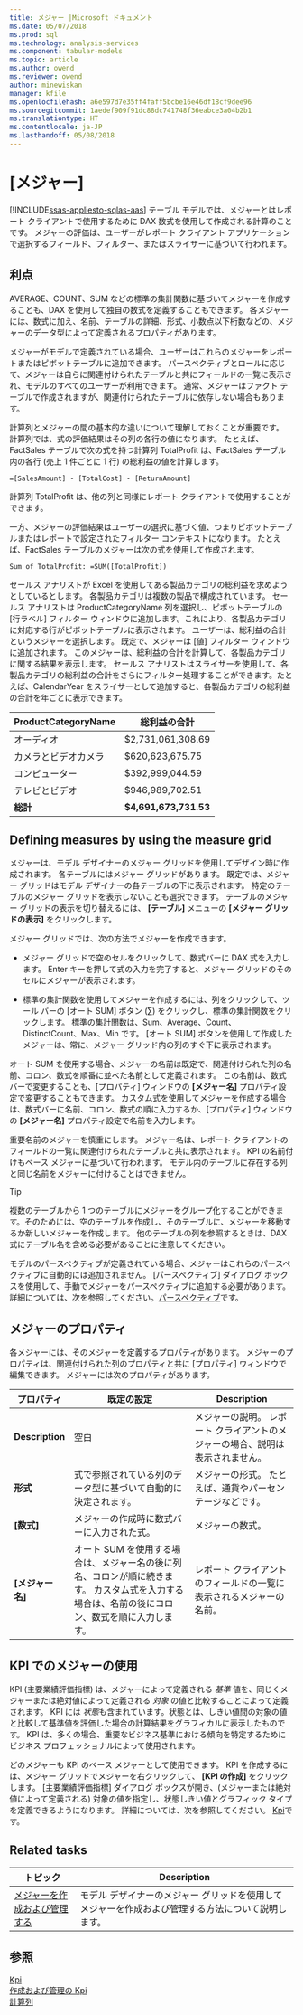 ```yaml
---
title: メジャー |Microsoft ドキュメント
ms.date: 05/07/2018
ms.prod: sql
ms.technology: analysis-services
ms.component: tabular-models
ms.topic: article
ms.author: owend
ms.reviewer: owend
author: minewiskan
manager: kfile
ms.openlocfilehash: a6e597d7e35ff4faff5bcbe16e46df18cf9dee96
ms.sourcegitcommit: 1aedef909f91dc88dc741748f36eabce3a04b2b1
ms.translationtype: HT
ms.contentlocale: ja-JP
ms.lasthandoff: 05/08/2018
---
```

# <a name="measures"></a>[メジャー]
[!INCLUDE[ssas-appliesto-sqlas-aas](../../includes/ssas-appliesto-sqlas-aas.md)]
  テーブル モデルでは、メジャーとはレポート クライアントで使用するために DAX 数式を使用して作成される計算のことです。 メジャーの評価は、ユーザーがレポート クライアント アプリケーションで選択するフィールド、フィルター、またはスライサーに基づいて行われます。  
  
##  <a name="bkmk_understanding"></a> 利点  
 AVERAGE、COUNT、SUM などの標準の集計関数に基づいてメジャーを作成することも、DAX を使用して独自の数式を定義することもできます。 各メジャーには、数式に加え、名前、テーブルの詳細、形式、小数点以下桁数などの、メジャーのデータ型によって定義されるプロパティがあります。  
  
 メジャーがモデルで定義されている場合、ユーザーはこれらのメジャーをレポートまたはピボットテーブルに追加できます。 パースペクティブとロールに応じて、メジャーは自らに関連付けられたテーブルと共にフィールドの一覧に表示され、モデルのすべてのユーザーが利用できます。 通常、メジャーはファクト テーブルで作成されますが、関連付けられたテーブルに依存しない場合もあります。  
  
 計算列とメジャーの間の基本的な違いについて理解しておくことが重要です。 計算列では、式の評価結果はその列の各行の値になります。 たとえば、FactSales テーブルで次の式を持つ計算列 TotalProfit は、FactSales テーブル内の各行 (売上 1 件ごとに 1 行) の総利益の値を計算します。  
  
```  
=[SalesAmount] - [TotalCost] - [ReturnAmount]  
```  
  
 計算列 TotalProfit は、他の列と同様にレポート クライアントで使用することができます。  
  
 一方、メジャーの評価結果はユーザーの選択に基づく値、つまりピボットテーブルまたはレポートで設定されたフィルター コンテキストになります。 たとえば、FactSales テーブルのメジャーは次の式を使用して作成されます。  
  
```  
Sum of TotalProfit: =SUM([TotalProfit])  
```  
  
 セールス アナリストが Excel を使用してある製品カテゴリの総利益を求めようとしているとします。 各製品カテゴリは複数の製品で構成されています。 セールス アナリストは ProductCategoryName 列を選択し、ピボットテーブルの [行ラベル] フィルター ウィンドウに追加します。これにより、各製品カテゴリに対応する行がピボットテーブルに表示されます。 ユーザーは、総利益の合計というメジャーを選択します。 既定で、メジャーは [値] フィルター ウィンドウに追加されます。 このメジャーは、総利益の合計を計算して、各製品カテゴリに関する結果を表示します。 セールス アナリストはスライサーを使用して、各製品カテゴリの総利益の合計をさらにフィルター処理することができます。たとえば、CalendarYear をスライサーとして追加すると、各製品カテゴリの総利益の合計を年ごとに表示できます。  
  
|ProductCategoryName|総利益の合計|  
|-------------------------|------------------------|  
|オーディオ|$2,731,061,308.69|  
|カメラとビデオカメラ|$620,623,675.75|  
|コンピューター|$392,999,044.59|  
|テレビとビデオ|$946,989,702.51|  
|**総計**|**$4,691,673,731.53**|  
  
##  <a name="bkmk_def_mg"></a> Defining measures by using the measure grid  
 メジャーは、モデル デザイナーのメジャー グリッドを使用してデザイン時に作成されます。 各テーブルにはメジャー グリッドがあります。 既定では、メジャー グリッドはモデル デザイナーの各テーブルの下に表示されます。 特定のテーブルのメジャー グリッドを表示しないことも選択できます。 テーブルのメジャー グリッドの表示を切り替えるには、 **[テーブル]** メニューの **[メジャー グリッドの表示]** をクリックします。  
  
 メジャー グリッドでは、次の方法でメジャーを作成できます。  
  
-   メジャー グリッドで空のセルをクリックして、数式バーに DAX 式を入力します。 Enter キーを押して式の入力を完了すると、メジャー グリッドのそのセルにメジャーが表示されます。  
  
-   標準の集計関数を使用してメジャーを作成するには、列をクリックして、ツール バーの [オート SUM] ボタン (∑) をクリックし、標準の集計関数をクリックします。 標準の集計関数は、Sum、Average、Count、DistinctCount、Max、Min です。 [オート SUM] ボタンを使用して作成したメジャーは、常に、メジャー グリッド内の列のすぐ下に表示されます。  
  
 オート SUM を使用する場合、メジャーの名前は既定で、関連付けられた列の名前、コロン、数式を順番に並べた名前として定義されます。 この名前は、数式バーで変更することも、[プロパティ] ウィンドウの **[メジャー名]** プロパティ設定で変更することもできます。 カスタム式を使用してメジャーを作成する場合は、数式バーに名前、コロン、数式の順に入力するか、[プロパティ] ウィンドウの **[メジャー名]** プロパティ設定で名前を入力します。  
  
 重要名前のメジャーを慎重にします。 メジャー名は、レポート クライアントのフィールドの一覧に関連付けられたテーブルと共に表示されます。 KPI の名前付けもベース メジャーに基づいて行われます。 モデル内のテーブルに存在する列と同じ名前をメジャーに付けることはできません。  
  
> [!TIP]  
>  複数のテーブルから 1 つのテーブルにメジャーをグループ化することができます。そのためには、空のテーブルを作成し、そのテーブルに、メジャーを移動するか新しいメジャーを作成します。 他のテーブルの列を参照するときは、DAX 式にテーブル名を含める必要があることに注意してください。  
  
 モデルのパースペクティブが定義されている場合、メジャーはこれらのパースペクティブに自動的には追加されません。 [パースペクティブ] ダイアログ ボックスを使用して、手動でメジャーをパースペクティブに追加する必要があります。 詳細については、次を参照してください。[パースペクティブ](../../analysis-services/tabular-models/perspectives-ssas-tabular.md)です。  
  
##  <a name="bkmk_properties"></a> メジャーのプロパティ  
 各メジャーには、そのメジャーを定義するプロパティがあります。 メジャーのプロパティは、関連付けられた列のプロパティと共に [プロパティ] ウィンドウで編集できます。 メジャーには次のプロパティがあります。  
  
|プロパティ|既定の設定|Description|  
|--------------|---------------------|-----------------|  
|**Description**|空白|メジャーの説明。 レポート クライアントのメジャーの場合、説明は表示されません。|  
|**形式**|式で参照されている列のデータ型に基づいて自動的に決定されます。|メジャーの形式。 たとえば、通貨やパーセンテージなどです。|  
|**[数式]**|メジャーの作成時に数式バーに入力された式。|メジャーの数式。|  
|**[メジャー名]**|オート SUM を使用する場合は、メジャー名の後に列名、コロンが順に続きます。 カスタム式を入力する場合は、名前の後にコロン、数式を順に入力します。|レポート クライアントのフィールドの一覧に表示されるメジャーの名前。|  
  
##  <a name="bkmk_KPI"></a> KPI でのメジャーの使用  
 KPI (主要業績評価指標) は、メジャーによって定義される *基準* 値を、同じくメジャーまたは絶対値によって定義される *対象* の値と比較することによって定義されます。 KPI には *状態*も含まれています。状態とは、しきい値間の対象の値と比較して基準値を評価した場合の計算結果をグラフィカルに表示したものです。 KPI は、多くの場合、重要なビジネス基準における傾向を特定するためにビジネス プロフェッショナルによって使用されます。  
  
 どのメジャーも KPI のベース メジャーとして使用できます。 KPI を作成するには、メジャー グリッドでメジャーを右クリックして、 **[KPI の作成]** をクリックします。 [主要業績評価指標] ダイアログ ボックスが開き、(メジャーまたは絶対値によって定義される) 対象の値を指定し、状態しきい値とグラフィック タイプを定義できるようになります。 詳細については、次を参照してください。 [Kpi](../../analysis-services/tabular-models/kpis-ssas-tabular.md)です。  
  
##  <a name="bkmk_rel_tasks"></a> Related tasks  
  
|トピック|Description|  
|-----------|-----------------|  
|[メジャーを作成および管理する](../../analysis-services/tabular-models/create-and-manage-measures-ssas-tabular.md)|モデル デザイナーのメジャー グリッドを使用してメジャーを作成および管理する方法について説明します。|  
  
## <a name="see-also"></a>参照  
 [Kpi](../../analysis-services/tabular-models/kpis-ssas-tabular.md)   
 [作成および管理の Kpi](../../analysis-services/tabular-models/create-and-manage-kpis-ssas-tabular.md)   
 [計算列](../../analysis-services/tabular-models/ssas-calculated-columns.md)  
  
  
